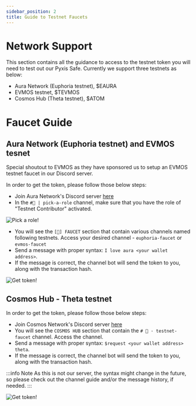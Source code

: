 ```yaml
---
sidebar_position: 2
title: Guide to Testnet Faucets
---
```


# Network Support
This section contains all the guidance to access to the testnet token you will need to test out our Pyxis Safe. Currently we support three testnets as below:
- Aura Network (Euphoria testnet), $EAURA
- EVMOS testnet, $TEVMOS
- Cosmos Hub (Theta testnet), $ATOM

# Faucet Guide

## Aura Network (Euphoria testnet) and EVMOS tesnet
Special shoutout to EVMOS as they have sponsored us to setup an EVMOS testnet faucet in our Discord server.

In order to get the token, please follow those below steps:
- Join Aura Network's Discord server [here](https://discord.gg/3hjZVd2X)
- In the `#👋 | pick-a-role` channel, make sure that you have the role of "Testnet Contributor" activated.

![Pick a role!](/img/pyxis-safe/extras/faucet_guide_1.gif)

- You will see the `[🧪] FAUCET` section that contain various channels named following testnets. Access your desired channel - `euphoria-faucet` or `evmos-faucet`
- Send a message with proper syntax: `I love aura <your wallet address>`.
- If the message is correct, the channel bot will send the token to you, along with the transaction hash.

![Get token!](/img/pyxis-safe/extras/faucet_guide_2.gif)

## Cosmos Hub - Theta testnet

In order to get the token, please follow those below steps:
- Join Cosmos Network's Discord server [here](https://discord.gg/cosmosnetwork)
- You will see the `COSMOS HUB` section that contain the `# 🚰 · testnet-faucet` channel. Access the channel.
- Send a message with proper syntax: `$request <your wallet address> theta`.
- If the message is correct, the channel bot will send the token to you, along with the transaction hash.

:::info Note
As this is not our server, the syntax might change in the future, so please check out the channel guide and/or the message history, if needed.
:::

![Get token!](/img/pyxis-safe/extras/faucet_guide_3.gif)
